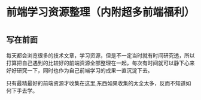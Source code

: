 # 前端学习资源整理（内附超多前端福利）

# 

## 写在前面

每天都会浏览很多的技术文章，学习资源，但是不一定当时就有时间研究透，所以打算把自己遇到的比较好的前端资源全部整理在一起，每次有时间就可以静下心来好好研究一下，同时也作为自己前端学习的成果一直沉淀下去。



只有最精最好的前端资源才收集在这里,东西如果收集的太全太多，反而不知道如何下手去学。



